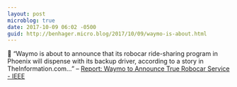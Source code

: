 ```yaml
---
layout: post
microblog: true
date: 2017-10-09 06:02 -0500
guid: http://benhager.micro.blog/2017/10/09/waymo-is-about.html
---
```

🚗 “Waymo is about to announce that its robocar ride-sharing program in Phoenix will dispense with its backup driver, according to a story in TheInformation.com…” – [Report: Waymo to Announce True Robocar Service - IEEE](https://spectrum.ieee.org/cars-that-think/transportation/self-driving/report-waymo-to-announce-true-robocar-ride-sharing-in-phoenix)
